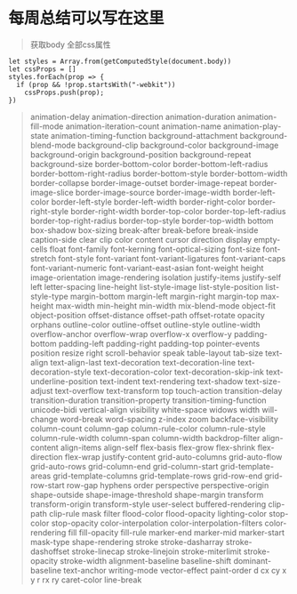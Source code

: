 # 每周总结可以写在这里

> 获取body 全部css属性
~~~
let styles = Array.from(getComputedStyle(document.body))
let cssProps = []
styles.forEach(prop => {
  if (prop && !prop.startsWith("-webkit"))
    cssProps.push(prop);
})
~~~


> animation-delay
animation-direction
animation-duration
animation-fill-mode
animation-iteration-count
animation-name
animation-play-state
animation-timing-function
background-attachment
background-blend-mode
background-clip
background-color
background-image
background-origin
background-position
background-repeat
background-size
border-bottom-color
border-bottom-left-radius
border-bottom-right-radius
border-bottom-style
border-bottom-width
border-collapse
border-image-outset
border-image-repeat
border-image-slice
border-image-source
border-image-width
border-left-color
border-left-style
border-left-width
border-right-color
border-right-style
border-right-width
border-top-color
border-top-left-radius
border-top-right-radius
border-top-style
border-top-width
bottom
box-shadow
box-sizing
break-after
break-before
break-inside
caption-side
clear
clip
color
content
cursor
direction
display
empty-cells
float
font-family
font-kerning
font-optical-sizing
font-size
font-stretch
font-style
font-variant
font-variant-ligatures
font-variant-caps
font-variant-numeric
font-variant-east-asian
font-weight
height
image-orientation
image-rendering
isolation
justify-items
justify-self
left
letter-spacing
line-height
list-style-image
list-style-position
list-style-type
margin-bottom
margin-left
margin-right
margin-top
max-height
max-width
min-height
min-width
mix-blend-mode
object-fit
object-position
offset-distance
offset-path
offset-rotate
opacity
orphans
outline-color
outline-offset
outline-style
outline-width
overflow-anchor
overflow-wrap
overflow-x
overflow-y
padding-bottom
padding-left
padding-right
padding-top
pointer-events
position
resize
right
scroll-behavior
speak
table-layout
tab-size
text-align
text-align-last
text-decoration
text-decoration-line
text-decoration-style
text-decoration-color
text-decoration-skip-ink
text-underline-position
text-indent
text-rendering
text-shadow
text-size-adjust
text-overflow
text-transform
top
touch-action
transition-delay
transition-duration
transition-property
transition-timing-function
unicode-bidi
vertical-align
visibility
white-space
widows
width
will-change
word-break
word-spacing
z-index
zoom
backface-visibility
column-count
column-gap
column-rule-color
column-rule-style
column-rule-width
column-span
column-width
backdrop-filter
align-content
align-items
align-self
flex-basis
flex-grow
flex-shrink
flex-direction
flex-wrap
justify-content
grid-auto-columns
grid-auto-flow
grid-auto-rows
grid-column-end
grid-column-start
grid-template-areas
grid-template-columns
grid-template-rows
grid-row-end
grid-row-start
row-gap
hyphens
order
perspective
perspective-origin
shape-outside
shape-image-threshold
shape-margin
transform
transform-origin
transform-style
user-select
buffered-rendering
clip-path
clip-rule
mask
filter
flood-color
flood-opacity
lighting-color
stop-color
stop-opacity
color-interpolation
color-interpolation-filters
color-rendering
fill
fill-opacity
fill-rule
marker-end
marker-mid
marker-start
mask-type
shape-rendering
stroke
stroke-dasharray
stroke-dashoffset
stroke-linecap
stroke-linejoin
stroke-miterlimit
stroke-opacity
stroke-width
alignment-baseline
baseline-shift
dominant-baseline
text-anchor
writing-mode
vector-effect
paint-order
d
cx
cy
x
y
r
rx
ry
caret-color
line-break